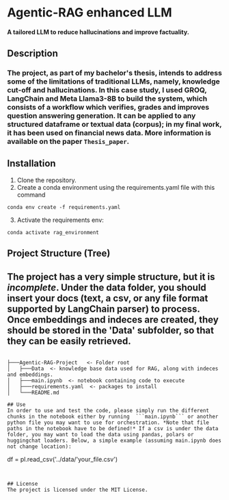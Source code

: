 # Agentic-RAG enhanced LLM
#### A tailored LLM to reduce hallucinations and improve factuality.

## Description
### The project, as part of my bachelor's thesis, intends to address some of the limitations of traditional LLMs, namely, knowledge cut-off and hallucinations. In this case study, I used GROQ, LangChain and Meta Llama3-8B to build the system, which consists of a workflow which verifies, grades and improves question answering generation. It can be applied to any structured dataframe or textual data (corpus); in my final work, it has been used on financial news data. More information is available on the paper ```Thesis_paper```.


## Installation
1. Clone the repository.
2. Create a conda environment using the requirements.yaml file with this command
```
conda env create -f requirements.yaml
```
3. Activate the requirements env:
```
conda activate rag_environment
```


## Project Structure (Tree)
The project has a very simple structure, but it is *incomplete*. Under the data folder, you should insert your docs (text, a csv, or any file format supported by LangChain parser) to process. Once embeddings and indeces are created, they should be stored in the 'Data' subfolder, so that they can be easily retrieved.
------------
```

├───Agentic-RAG-Project   <- Folder root
│   ├───Data  <- knowledge base data used for RAG, along with indeces and embeddings.
│   ├───main.ipynb  <- notebook containing code to execute
│   ├───requirements.yaml  <- packages to install
│   └───README.md
  
## Use
In order to use and test the code, please simply run the different chunks in the notebook either by running  ```main.ipynb``` or another python file you may want to use for orchestration. *Note that file paths in the notebook have to be defined!* If a csv is under the data folder, you may want to load the data using pandas, polars or huggingchat loaders. Below, a simple example (assuming main.ipynb does not change location):
```
df = pl.read_csv('../data/'your_file.csv')

```


## License 
The project is licensed under the MIT License.
